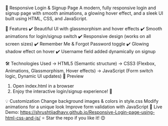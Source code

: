 🚀 Responsive Login & Signup Page
A modern, fully responsive login and signup page with smooth animations, a glowing hover effect, and a sleek UI built using HTML, CSS, and JavaScript.

🌟 Features
✔️ Beautiful UI with glassmorphism and hover effects
✔️ Smooth animations for login/signup switch
✔️ Responsive design (works on all screen sizes)
✔️ Remember Me & Forgot Password toggle
✔️ Glowing shadow effect on hover
✔️ Username field added dynamically on signup

🛠️ Technologies Used
-> HTML5 (Semantic structure)
-> CSS3 (Flexbox, Animations, Glassmorphism, Hover effects)
-> JavaScript (Form switch logic, Dynamic UI updates)
🎥 Preview

1. Open index.html in a browser
2. Enjoy the interactive login/signup experience! 🎉

💡 Customization
Change background images & colors in style.css
Modify animations for a unique look
Improve form validation with JavaScript
🔗 Live Demo: https://shrushtijadhavv.github.io/Responsive-Login-page-using-html-css-and-js/
⭐ Star the repo if you like it! 😊

